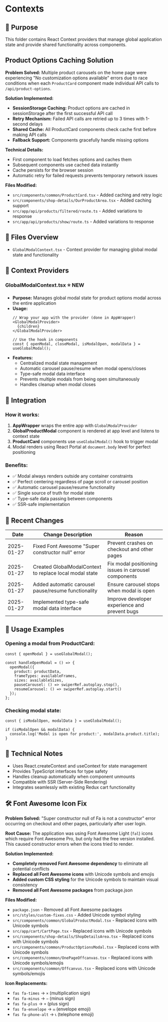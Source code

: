 # Contexts

## 📌 Purpose
This folder contains React Context providers that manage global application state and provide shared functionality across components.

## Product Options Caching Solution

**Problem Solved:** Multiple product carousels on the home page were experiencing "No customization options available" errors due to race conditions when each `ProductCard` component made individual API calls to `/api/product-options`.

**Solution Implemented:**
- **SessionStorage Caching:** Product options are cached in sessionStorage after the first successful API call
- **Retry Mechanism:** Failed API calls are retried up to 3 times with 1-second delays
- **Shared Cache:** All ProductCard components check cache first before making API calls
- **Fallback Support:** Components gracefully handle missing options

**Technical Details:**
- First component to load fetches options and caches them
- Subsequent components use cached data instantly
- Cache persists for the browser session
- Automatic retry for failed requests prevents temporary network issues

**Files Modified:**
- `src/components/common/ProductCard.tsx` - Added caching and retry logic
- `src/components/shop-details/OurProductArea.tsx` - Added caching support
- `src/app/api/products/filtered/route.ts` - Added variations to response
- `src/app/api/products/show/route.ts` - Added variations to response

## 📂 Files Overview
- `GlobalModalContext.tsx` - Context provider for managing global modal state and functionality

## 🧩 Context Providers

### GlobalModalContext.tsx ⭐ **NEW**
- **Purpose:** Manages global modal state for product options modal across the entire application
- **Usage:**
  ```tsx
  // Wrap your app with the provider (done in AppWrapper)
  <GlobalModalProvider>
    {children}
  </GlobalModalProvider>

  // Use the hook in components
  const { openModal, closeModal, isModalOpen, modalData } = useGlobalModal();
  ```
- **Features:**
  - Centralized modal state management
  - Automatic carousel pause/resume when modal opens/closes
  - Type-safe modal data interface
  - Prevents multiple modals from being open simultaneously
  - Handles cleanup when modal closes

## 🔧 Integration

### How it works:
1. **AppWrapper** wraps the entire app with `GlobalModalProvider`
2. **GlobalProductModal** component is rendered at app level and listens to context state
3. **ProductCard** components use `useGlobalModal()` hook to trigger modal
4. Modal renders using React Portal at `document.body` level for perfect positioning

### Benefits:
- ✅ Modal always renders outside any container constraints
- ✅ Perfect centering regardless of page scroll or carousel position
- ✅ Automatic carousel pause/resume functionality
- ✅ Single source of truth for modal state
- ✅ Type-safe data passing between components
- ✅ SSR-safe implementation

## 🔄 Recent Changes

| Date       | Change Description                                                 | Reason                         |
|------------|--------------------------------------------------------------------|--------------------------------|
| 2025-01-27 | Fixed Font Awesome "Super constructor null" error | Prevent crashes on checkout and other pages |
| 2025-01-27 | Created GlobalModalContext to replace local modal state | Fix modal positioning issues in carousel components |
| 2025-01-27 | Added automatic carousel pause/resume functionality | Ensure carousel stops when modal is open |
| 2025-01-27 | Implemented type-safe modal data interface | Improve developer experience and prevent bugs |

## 🎯 Usage Examples

### Opening a modal from ProductCard:
```tsx
const { openModal } = useGlobalModal();

const handleOpenModal = () => {
  openModal({
    product: productData,
    frameTypes: availableFrames,
    sizes: availableSizes,
    pauseCarousel: () => swiperRef.autoplay.stop(),
    resumeCarousel: () => swiperRef.autoplay.start()
  });
};
```

### Checking modal state:
```tsx
const { isModalOpen, modalData } = useGlobalModal();

if (isModalOpen && modalData) {
  console.log('Modal is open for product:', modalData.product.title);
}
```

## 🔧 Technical Notes
- Uses React.createContext and useContext for state management
- Provides TypeScript interfaces for type safety
- Handles cleanup automatically when component unmounts
- Compatible with SSR (Server-Side Rendering)
- Integrates seamlessly with existing Redux cart functionality

## 🛠️ Font Awesome Icon Fix

**Problem Solved:** "Super constructor null of Fa is not a constructor" error occurring on checkout and other pages, particularly after user login.

**Root Cause:** The application was using Font Awesome Light (`fal`) icons which require Font Awesome Pro, but only had the free version installed. This caused constructor errors when the icons tried to render.

**Solution Implemented:**
- **Completely removed Font Awesome dependency** to eliminate all potential conflicts
- **Replaced all Font Awesome icons** with Unicode symbols and emojis
- **Added custom CSS styling** for the Unicode symbols to maintain visual consistency
- **Removed all Font Awesome packages** from package.json

**Files Modified:**
- `package.json` - Removed all Font Awesome packages
- `src/styles/custom-fixes.css` - Added Unicode symbol styling
- `src/components/common/GlobalProductModal.tsx` - Replaced icons with Unicode symbols
- `src/app/cart/CartPage.tsx` - Replaced icons with Unicode symbols
- `src/components/shop-details/ShopDetailsArea.tsx` - Replaced icons with Unicode symbols
- `src/components/common/ProductOptionsModal.tsx` - Replaced icons with Unicode symbols
- `src/components/common/OnePageOffcanvas.tsx` - Replaced icons with Unicode symbols/emojis
- `src/components/common/Offcanvus.tsx` - Replaced icons with Unicode symbols/emojis

**Icon Replacements:**
- `fas fa-times` → `×` (multiplication sign)
- `fas fa-minus` → `−` (minus sign)
- `fas fa-plus` → `+` (plus sign)
- `fas fa-envelope` → `✉️` (envelope emoji)
- `fas fa-phone-alt` → `📞` (telephone emoji)
